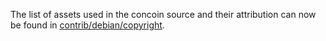 The list of assets used in the concoin source and their attribution can now be found in [contrib/debian/copyright](../contrib/debian/copyright).
